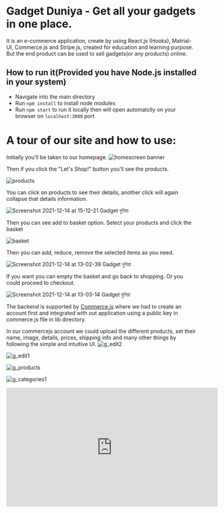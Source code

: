 # Gadget Duniya - Get all your gadgets in one place. 
  It is an e-commerce application, create by using React.js (Hooks), Matrial-UI, Commerce.js and Stripe.js, created for education and learning purpose. But the end product can be used to sell gadgets(or any products) online.
  
## How to run it(Provided you have Node.js installed in your system)
- Navigate into the main directory
- Run `npm install` to install node modules
- Run `npm start` to run it locally then will open automatclly on your browser on `localhost:3000` port

# A tour of our site and how to use:
Initially you'll be taken to our homepage.
![homescreen banner](https://user-images.githubusercontent.com/79270956/145964352-2b256ad8-2470-404a-bf7b-0babe9e90fbf.png)

Then if you click the "Let's Shop!" button you'll see the products.

![products](https://user-images.githubusercontent.com/79270956/145964725-dd232acf-1b5b-4b26-8035-5de992f74ffd.png)

You can click on products to see their details, another click will again collapse that details information.

![Screenshot 2021-12-14 at 15-12-21 Gadget দুনিয়া](https://user-images.githubusercontent.com/79270956/145968558-069e1f8f-1895-48ce-9ab8-82d39353498e.png)

Then you can see add to basket option. Select your products and click the basket

![basket](https://user-images.githubusercontent.com/79270956/145965052-2c742c78-76d2-413e-b7a2-d68ba5b7f138.png)

Then you can add, reduce, remove the selected items as you need.

![Screenshot 2021-12-14 at 13-02-39 Gadget দুনিয়া](https://user-images.githubusercontent.com/79270956/145965645-5e5bce33-eaac-4843-a554-3e87b462376e.png)

If you want you can empty the basket and go back to shopping. Or you could proceed to checkout.

![Screenshot 2021-12-14 at 13-03-14 Gadget দুনিয়া](https://user-images.githubusercontent.com/79270956/145965577-7342ba03-961e-41ed-96ad-ca1d1f1ca0bd.png)

The backend is supported by [Commerce.js](https://commercejs.com/) where we had to create an account first and integrated with out application using a public key in commerce.js file in lib directory.

In our commercejs account we could upload the different products, set their name, image, details, prices, shipping info and many other things by following the simple and intuitive UI.
![g_edit2](https://user-images.githubusercontent.com/79270956/145967086-04043bb3-70fa-4dad-919b-9283e9693062.jpeg)

![g_edit1](https://user-images.githubusercontent.com/79270956/145967097-5a789ad4-20ee-4f31-ab6d-198a2dcf82bd.jpeg)

![g_products](https://user-images.githubusercontent.com/79270956/145967149-9bd640d0-3bd9-438c-a2c4-7d3718682936.jpeg)

![g_categories1](https://user-images.githubusercontent.com/86424686/145972270-9f67d432-b341-428e-94ab-3febb724ea5b.jpeg)

<iframe width="560" height="315" src="https://www.youtube.com/embed/TnJIifX7iPA" title="YouTube video player" frameborder="0" allow="accelerometer; autoplay; clipboard-write; encrypted-media; gyroscope; picture-in-picture" allowfullscreen></iframe>
